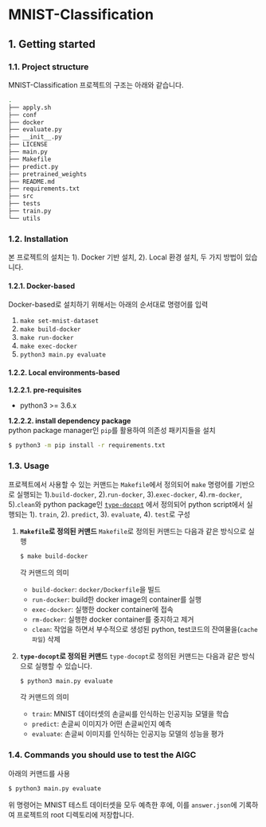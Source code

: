 # MNIST-Classification

## 1. Getting started

### 1.1. Project structure
MNIST-Classification 프로젝트의 구조는 아래와 같습니다.

```bash
.
├── apply.sh
├── conf
├── docker
├── evaluate.py
├── __init__.py
├── LICENSE
├── main.py
├── Makefile
├── predict.py
├── pretrained_weights
├── README.md
├── requirements.txt
├── src
├── tests
├── train.py
└── utils
```

### 1.2. Installation
본 프로젝트의 설치는 1). Docker 기반 설치, 2). Local 환경 설치, 두 가지 방법이 있습니다.

#### 1.2.1. Docker-based
Docker-based로 설치하기 위해서는 아래의 순서대로 명령어를 입력

1. `make set-mnist-dataset`
2. `make build-docker`
3. `make run-docker`
4. `make exec-docker`
5. `python3 main.py evaluate`

#### 1.2.2. Local environments-based
**1.2.2.1. pre-requisites**  
- python3 >= 3.6.x

**1.2.2.2. install dependency package**  
python package manager인 `pip`를 활용하여 의존성 패키지들을 설치
```bash
$ python3 -m pip install -r requirements.txt
```


### 1.3. Usage
프로젝트에서 사용할 수 있는 커맨드는 `Makefile`에서 정의되어 `make` 명령어를 기반으로 실행되는 1).`build-docker`, 2).`run-docker`, 3).`exec-docker`, 4).`rm-docker`, 5).`clean`와 python package인 [`type-docopt`](https://github.com/dreamgonfly/type-docopt) 에서 정의되어 python script에서 실행되는 1). `train`, 2). `predict`, 3). `evaluate`, 4). `test`로 구성

1. **`Makefile`로 정의된 커맨드**
    `Makefile`로 정의된 커맨드는 다음과 같은 방식으로 실행
    ```bash
    $ make build-docker
    ```

    각 커맨드의 의미
    - `build-docker`: `docker/Dockerfile`을 빌드
    - `run-docker`: build한 docker image의 container를 실행
    - `exec-docker`: 실행한 docker container에 접속
    - `rm-docker`: 실행한 docker container를 중지하고 제거
    - `clean`: 작업을 하면서 부수적으로 생성된 python, test코드의 잔여물을(`cache파일`) 삭제

2. **`type-docopt`로 정의된 커맨드**
   `type-docopt`로 정의된 커맨드는 다음과 같은 방식으로 실행할 수 있습니다.
   ```bash
   $ python3 main.py evaluate
   ```

   각 커맨드의 의미
   - `train`: MNIST 데이터셋의 손글씨를 인식하는 인공지능 모델을 학습
   - `predict`: 손글씨 이미지가 어떤 손글씨인지 예측
   - `evaluate`: 손글씨 이미지를 인식하는 인공지능 모델의 성능을 평가


### 1.4. Commands you should use to test the AIGC
아래의 커맨드를 사용
```bash
$ python3 main.py evaluate
```

위 명령어는 MNIST 테스트 데이터셋을 모두 예측한 후에, 이를 `answer.json`에 기록하여 프로젝트의 root 디렉토리에 저장합니다.
